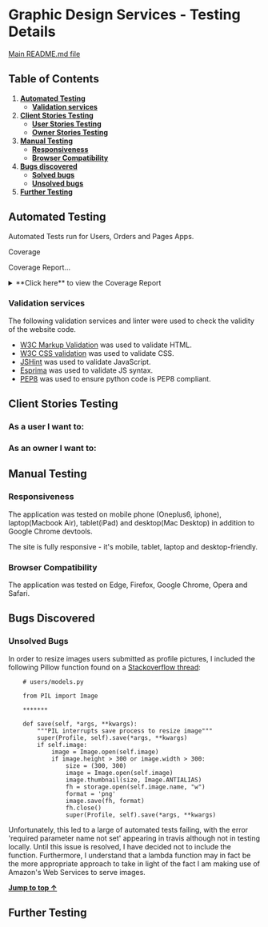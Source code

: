 # Graphic Design Services - Testing Details

[Main README.md file](README.md)

## Table of Contents

1. [**Automated Testing**](#automated-testing)
    - [**Validation services**](#validation-services)
2. [**Client Stories Testing**](#client-stories-testing)
    - [**User Stories Testing**](#as-a-user-i-want-to)
    - [**Owner Stories Testing**](#as-an-owner-i-want-to)
3. [**Manual Testing**](#manual-testing)
    - [**Responsiveness**](#responsiveness)
    - [**Browser Compatibility**](#browser-compatibility)
4. [**Bugs discovered**](#bugs-discovered)
    - [**Solved bugs**](#solved-bugs)
    - [**Unsolved bugs**](#unsolved-bugs)
5. [**Further Testing**](#further-testing)

## Automated Testing

Automated Tests run for Users, Orders and Pages Apps.

Coverage 

Coverage Report...

<details>
<summary>**Click here** to view the Coverage Report</summary>

| **Name** | **Stmts** | **Miss** | **Excluded** | **Cover** |
| :--- | ---: | ---: | ---: | ---: |
| *accounts/__ init __* | 0 | 0 | 0 | **100%** |
| --- | --- | --- | --- | --- |
| **TOTAL** | **N/A** | **N/A** | **N/A**  | **N/A** |

</details>


### Validation services
The following validation services and linter were used to check the validity of the website code.
- [W3C Markup Validation](https://validator.w3.org/) was used to validate HTML.
- [W3C CSS validation](https://jigsaw.w3.org/css-validator/) was used to validate CSS.
- [JSHint](https://jshint.com/) was used to validate JavaScript.
- [Esprima](https://esprima.org/demo/validate.html) was used to validate JS syntax.
- [PEP8](http://pep8online.com/) was used to ensure python code is PEP8 compliant.

## Client Stories Testing

### As a user I want to:

### As an owner I want to:

## Manual Testing

### Responsiveness

The application was tested on mobile phone (Oneplus6, iphone), laptop(Macbook Air), tablet(iPad) and desktop(Mac Desktop) in addition to Google Chrome devtools. 

The site is fully responsive - it's mobile, tablet, laptop and desktop-friendly.

### Browser Compatibility

The application was tested on Edge, Firefox, Google Chrome, Opera and Safari.

## Bugs Discovered

### Unsolved Bugs

In order to resize images users submitted as profile pictures, I included the following Pillow function found on a [Stackoverflow thread](https://stackoverflow.com/questions/14680323/django-getting-pil-image-save-method-to-work-with-amazon-s3boto-storage):

```
    # users/models.py

    from PIL import Image

    *******
    
    def save(self, *args, **kwargs):
        """PIL interrupts save process to resize image"""  
        super(Profile, self).save(*args, **kwargs)
        if self.image:
            image = Image.open(self.image)
            if image.height > 300 or image.width > 300:
                size = (300, 300)
                image = Image.open(self.image)
                image.thumbnail(size, Image.ANTIALIAS) 
                fh = storage.open(self.image.name, "w")
                format = 'png' 
                image.save(fh, format)
                fh.close()
                super(Profile, self).save(*args, **kwargs)

```

Unfortunately, this led to a large of automated tests failing, with the error 'required parameter name not set'
appearing in travis although not in testing locally. Until this issue is resolved, I have decided not to include the function. Furthermore,
I understand that a lambda function may in fact be the more appropriate approach to take in light of the fact I am making use of Amazon's Web Services
to serve images.

[**Jump to top &uarr;**](#table-of-contents)

## Further Testing 